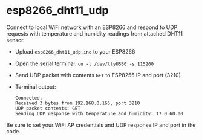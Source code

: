 # esp8266_dht11_udp

Connect to local WiFi network with an ESP8266 and respond to UDP requests with temperature and humidity readings from attached DHT11 sensor.

 - Upload `esp8266_dht11_udp.ino` to your ESP8266  
 - Open the serial terminal: `cu -l /dev/ttyUSB0 -s 115200`
 - Send UDP packet with contents `GET` to ESP8255 IP and port (3210)
 - Terminal output:

     ```
     Connected.
     Received 3 bytes from 192.168.0.165, port 3210
     UDP packet contents: GET
     Sending UDP response with temperature and humidity: 17.0 60.00
     ```

Be sure to set your WiFi AP credentials and UDP response IP and port in the code.
